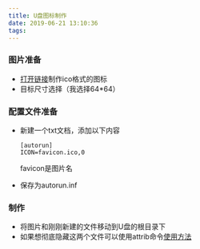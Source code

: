 ```yaml
---
title: U盘图标制作
date: 2019-06-21 13:10:36
tags:
---
```


### 图片准备

* [打开链接](http://www.bitbug.net/)制作ico格式的图标
* 目标尺寸选择（我选择64*64）

### 配置文件准备

* 新建一个txt文档，添加以下内容

  ```
  [autorun]
  ICON=favicon.ico,0
  ```

  favicon是图片名

* 保存为autorun.inf

### 制作

* 将图片和刚刚新建的文件移动到U盘的根目录下
* 如果想彻底隐藏这两个文件可以使用attrib命令[使用方法](https://blog.csdn.net/whatday/article/details/52752555)



### 